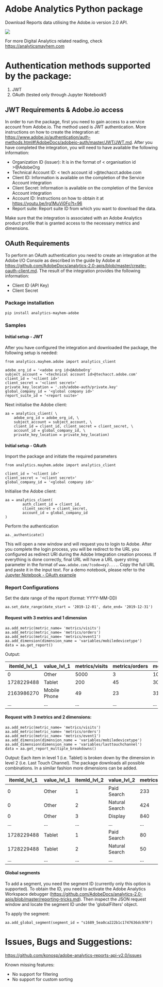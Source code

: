 # Adobe Analytics Python package 
Download Reports data utilising the Adobe.io version 2.0 API.

![](https://github.com/konosp/adobe-analytics-reports-api-v2.0/workflows/Package%20Testing/badge.svg)

For more Digital Analytics related reading, check https://analyticsmayhem.com

# Authentication methods supported by the package:
1. JWT
2. OAuth (tested only through Jupyter Notebook!)

## JWT Requirements & Adobe.io access
In order to run the package, first you need to gain access to a service account from Adobe.io. The method used is JWT authentication. More instructions on how to create the integration at: https://www.adobe.io/authentication/auth-methods.html#!AdobeDocs/adobeio-auth/master/JWT/JWT.md. After you have completed the integration, you will need to have available the following information:
- Organization ID (issuer): It is in the format of < organisation id >@AdobeOrg
- Technical Account ID: < tech account id >@techacct.adobe.com 
- Client ID: Information is available on the completion of the Service Account integration
- Client Secret: Information is available on the completion of the Service Account integration
- Account ID: Instructions on how to obtain it at https://youtu.be/lrg1MuVi0Fo?t=96
- Report suite: Report suite ID from which you want to download the data.

Make sure that the integration is associated with an Adobe Analytics product profile that is granted access to the necessary metrics and dimensions.

## OAuth Requirements
To perform an OAuth authentication you need to create an integration at the Adobe I/O Console as described in the guide by Adobe at https://github.com/AdobeDocs/analytics-2.0-apis/blob/master/create-oauth-client.md. The result of the integration provides the following information:
- Client ID (API Key)
- Client Secret

### Package installation
```
pip install analytics-mayhem-adobe
```

### Samples

#### Initial setup - JWT
After you have configured the integration and downloaded the package, the following setup is needed:
```
from analytics.mayhem.adobe import analytics_client

adobe_org_id = '<adobe org id>@AdobeOrg'
subject_account = '<technical account id>@techacct.adobe.com'
client_id = '<client id>'
client_secret = '<client secret>'
private_key_location = '.ssh/adobe-auth/private.key'
global_company_id = '<global company id>'
report_suite_id = '<report suite>'
```
Next initialise the Adobe client:
```
aa = analytics_client( \
    adobe_org_id = adobe_org_id, \
    subject_account = subject_account, \
    client_id = client_id, client_secret = client_secret, \
    account_id = global_company_id, \
    private_key_location = private_key_location)
```
#### Initial setup - OAuth

Import the package and initiate the required parameters
```
from analytics.mayhem.adobe import analytics_client

client_id = '<client id>'
client_secret = '<client secret>'
global_company_id = '<global company id>'
```
Initialise the Adobe client:
```
aa = analytics_client(
        auth_client_id = client_id, 
        client_secret = client_secret,
        account_id = global_company_id
)
```
Perform the authentication
```
aa._authenticate()
```
This will open a new window and will request you to login to Adobe. After you complete the login process, you will be redirect to the URL you configured as redirect URI during the Adobe Integration creation process. If everything is done correctly, final URL will have a URL query string parameter in the format of `www.adobe.com/?code=eyJ....`. Copy the full URL and paste it in the input text.
For a demo notebook, please refer to the [Jupyter Notebook - OAuth example](examples/OAuth%20Demo.ipynb)


### Report Configurations
Set the date range of the report (format: YYYY-MM-DD)
```
aa.set_date_range(date_start = '2019-12-01', date_end= '2019-12-31')
```
#### Request with 3 metrics and 1 dimension
```
aa.add_metric(metric_name= 'metrics/visits')
aa.add_metric(metric_name= 'metrics/orders')
aa.add_metric(metric_name= 'metrics/event1')
aa.add_dimension(dimension_name = 'variables/mobiledevicetype')
data = aa.get_report()
```
Output:

|itemId_lvl_1   |  value_lvl_1 | metrics/visits | metrics/orders | metrics/event1
| --- | --- | --- | --- | --- |
|         0     |      Other    |  5000    |    3    | 100
|  1728229488   |       Tablet  |     200   |   45    |  30
|  2163986270   | Mobile Phone  |    49   |    23   |  31
|  ...    | ...  |       ...   |        ...   |      ...

#### Request with 3 metrics and 2 dimensions:
```
aa.add_metric(metric_name= 'metrics/visits')
aa.add_metric(metric_name= 'metrics/orders')
aa.add_metric(metric_name= 'metrics/event1')
aa.add_dimension(dimension_name = 'variables/mobiledevicetype')
aa.add_dimension(dimension_name = 'variables/lasttouchchannel')
data = aa.get_report_multiple_breakdowns()
```
Output:
Each item in level 1 (i.e. Tablet) is broken down by the dimension in level 2 (i.e. Last Touch Channel). The package downloads all possible combinations. In a similar fashion more dimensions can be added.

| itemId_lvl_1 | value_lvl_1 | itemId_lvl_2 |  value_lvl_2 | metrics/visits | metrics/orders  | metrics/event1 |
| --- | --- | --- | --- | --- | --- | --- |
|0 |Other |1 |Paid Search| 233| 39|10 |
|0 |Other |2 |Natural Search| 424| 12  |412 |
|0 |Other |3 |Display| 840| 41  |31 |
| ... | ... | ... | ... | ... | ... | ... |
| 1728229488 |Tablet |1 | Paid Search| 80| 12  |41 |
| 1728229488 |Tablet |2 |Natural Search| 50| 41  |21 |
| ... | ... | ... | ... | ... | ... | ... |

#### Global segments
To add a segment, you need the segment ID (currently only this option is supported). To obtain the ID, you need to activate the Adobe Analytics Workspace debugger (https://github.com/AdobeDocs/analytics-2.0-apis/blob/master/reporting-tricks.md). Then inspect the JSON request window and locate the segment ID under the 'globalFilters' object.

To apply the segment:
```
aa.add_global_segment(segment_id = "s1689_5ea0ca222b1c1747636dc970")
```
# Issues, Bugs and Suggestions:
https://github.com/konosp/adobe-analytics-reports-api-v2.0/issues

Known missing features:
- No support for filtering
- No support for custom sorting
